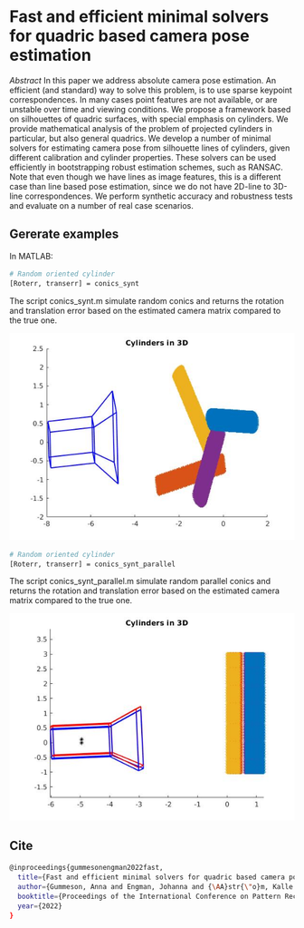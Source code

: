 # Fast and efficient minimal solvers for quadric based camera pose estimation

*Abstract* In this paper we address absolute camera pose estimation. An efficient (and standard) way to solve this problem, is to use sparse keypoint correspondences. In many cases point features are not available, or are unstable over time and  viewing conditions.  We propose a framework based on silhouettes of quadric surfaces, with special emphasis on cylinders.  We provide mathematical analysis of the problem of projected cylinders in particular, but also general quadrics. We develop a number of minimal solvers for estimating camera pose from silhouette lines of cylinders, given different calibration and cylinder properties. These solvers can be used efficiently in  bootstrapping robust estimation schemes, such as RANSAC.  Note that even though we have lines as image features, this is a different case than line based pose estimation, since we do not have 2D-line to 3D-line correspondences. We perform synthetic accuracy and robustness tests and evaluate on a number of real case scenarios. 

## Gererate examples

In MATLAB:

```bash
# Random oriented cylinder
[Roterr, transerr] = conics_synt
```

The script conics_synt.m simulate random conics and returns the rotation and translation error based on
the estimated camera matrix compared to the true one.

![image](images/synt_image.jpg)

```bash
# Random oriented cylinder
[Roterr, transerr] = conics_synt_parallel
```

The script conics_synt_parallel.m simulate random parallel conics and returns the rotation and translation error based on
the estimated camera matrix compared to the true one.

![image](images/synt_parallell_image.jpg)

## Cite
```bash
@inproceedings{gummesonengman2022fast,
  title={Fast and efficient minimal solvers for quadric based camera pose estimation},
  author={Gummeson, Anna and Engman, Johanna and {\AA}str{\"o}m, Kalle and Oskarsson, Magnus},
  booktitle={Proceedings of the International Conference on Pattern Recognition},
  year={2022}
}
```
